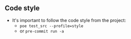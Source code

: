 ## Code style

- It's important to follow the code style from the project:
  - `poe test_src --profile=style`
  - or `pre-commit run -a`
